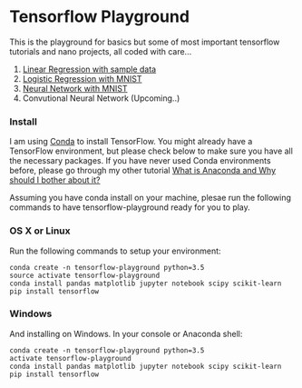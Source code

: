 # Tensorflow Playground

This is the playground for basics but some of most important tensorflow tutorials and nano projects, all coded with care...

1. [Linear Regression with sample data](https://github.com/pankymathur/tensorflow-playground/blob/master/tensorflow-linear-regression.ipynb)
2. [Logistic Regression with MNIST]()
3. [Neural Network with MNIST]()
4. Convutional Neural Network (Upcoming..)

### Install
I am using [Conda](https://www.continuum.io/anaconda-overview) to install TensorFlow. You might already have a TensorFlow environment, but please check below to make sure you have all the necessary packages. If you have never used Conda environments before, please go through my other tutorial [What is Anaconda and Why should I bother about it?](http://pankajmathur.com/what-is-anaconda-and-why-should-i-bother-about-it/)

Assuming you have conda install on your machine, plesae run the following commands to have tensorflow-playground ready for you to play.

### OS X or Linux
Run the following commands to setup your environment:

```
conda create -n tensorflow-playground python=3.5
source activate tensorflow-playground
conda install pandas matplotlib jupyter notebook scipy scikit-learn
pip install tensorflow
```

### Windows
And installing on Windows. In your console or Anaconda shell:

```
conda create -n tensorflow-playground python=3.5
activate tensorflow-playground
conda install pandas matplotlib jupyter notebook scipy scikit-learn
pip install tensorflow
```
